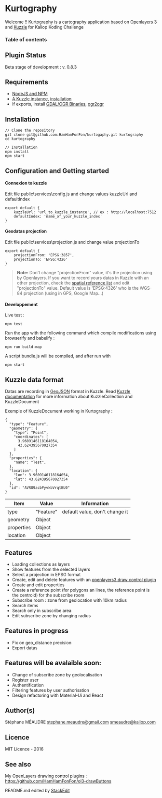 Kurtography
===================

Welcome !! Kurtography is a cartography application based on [Openlayers 3](http://openlayers.org/) and [Kuzzle](http://kuzzle.io) for Kaliop Koding Challenge

### Table of contents


Plugin Status
-------------
Beta stage of development : v. 0.8.3

Requirements
-------------
 - [NodeJS and NPM](https://nodejs.org/en/)
 - [A Kuzzle instance](http://kuzzle.io/guide/), [installation](https://github.com/kuzzleio/kuzzle#installation)
 - If exports, install [GDAL/OGR Binaries](http://trac.osgeo.org/gdal/wiki/DownloadingGdalBinaries), [ogr2ogr](https://www.npmjs.com/package/ogr2ogr)

Installation
-------------
```
// Clone the repository
git clone git@github.com:HamHamFonFon/kurtogaphy.git kurtography
cd kurtography

// Installation
npm install
npm start
```


Configuration and Getting started
-------------

#### <i class="icon-upload"></i> Connexion to kuzzle

Edit file public\services\config.js and change values kuzzleUrl and defaultIndex
```
export default {
    kuzzleUrl: 'url_to_kuzzle_instance', // ex : http://localhost:7512
    defaultIndex: 'name_of_your_kuzzle_index'
}
```

#### <i class="icon-upload"></i> Geodatas projection

Edit file public\services\projection.js and change value projectionTo
```
export default {
    projectionFrom: 'EPSG:3857',
    projectionTo: 'EPSG:4326'
}
```

> **Note:** Don't change "projectionFrom" value, it's the projection using by Openlayers. If you want to record yours datas in Kuzzle with an other projection,
check the [spatial reference list](http://spatialreference.org/ref/epsg/) and edit "projectionTo" value. Default value is 'EPSG:4326' who is the WGS-84 projection (using in GPS, Google Map...)


#### <i class="icon-upload"></i> Developpement

Live test :
```
npm test
```

Run the app with the following command which compile modifications using browserify and babelify :
```
npm run build-map
```
A script bundle.js will be compiled, and after run with
```
npm start
```


Kuzzle data format
-------------
Datas are recording in [GeoJSON](http://geojson.org/) format in Kuzzle.
Read [Kuzzle documentation](http://kuzzle.io/sdk-documentation/) for more information about KuzzleCollection and KuzzleDocument

Exemple of KuzzleDocument working in Kurtography :
```
{
  "type": "Feature",
  "geometry": {
    "type": "Point",
    "coordinates": [
      3.9609146118164054,
      43.624395670027354
    ]
  },
  "properties": {
    "name": "Test",
  },
  "location": {
    "lon": 3.9609146118164054,
    "lat": 43.624395670027354
  },
  "id": "AVRO9acbPyvkbVrqtBU0"
}
```

Item     | Value | Information
-------- | -------- | ----------
type | "Feature" | default value, don't change it
geometry | Object |
properties | Object |
location | Object |


Features
-------------
  - Loading collections as layers
  - Show features from the selected layers
  - Select a projection in EPSG format
  - Create, edit and delete features with an [openlayers3 draw control plugin](https://github.com/HamHamFonFon/ol3-drawButtons)
  - Create and edit properties
  - Create a reference point (for polygons an lines, the reference point is the centroid) for the subscribe room
  - Subscribe room : zone from geolocation with 10km radius
  - Search items
  - Search only in subscribe area
  - Edit subscribe zone by changing radius

Features in progress
-------------
  - Fix on geo_distance precision
  - Export datas

Features will be avalaible soon:
-------------
  - Change of subscribe zone by geolocalisation
  - Register user
  - Authentification
  - Filtering features by user authorisation
  - Design refactoring with Material-Ui and React

Author(s)
-------------
Stéphane MÉAUDRE
 <stephane.meaudre@gmail.com> <smeaudre@kaliop.com>

Licence
-------------
MIT Licence - 2016

See also
-------------
My OpenLayers drawing control plugins : https://github.com/HamHamFonFon/ol3-drawButtons

README.md edited by [StackEdit](https://stackedit.io)